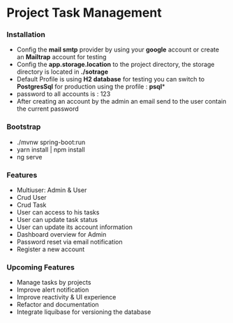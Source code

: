 # Project Task Management

### Installation

- Config the **mail smtp** provider by using your **google** account or create an **Mailtrap** account for testing
- Config the **app.storage.location** to the project directory, the storage directory is located in **./sotrage**
- Default Profile is using **H2 database** for testing you can switch to **PostgresSql** for production using the
  profile : **psql***
- password to all accounts is : 123
- After creating an account by the admin an email send to the user contain the current password

### Bootstrap

- ./mvnw spring-boot:run
- yarn install | npm install
- ng serve

### Features

- Multiuser: Admin & User
- Crud User
- Crud Task
- User can access to his tasks
- User can update task status
- User can update its account information
- Dashboard overview for Admin
- Password reset via email notification
- Register a new account

### Upcoming Features

- Manage tasks by projects
- Improve alert notification
- Improve reactivity & UI experience
- Refactor and documentation
- Integrate liquibase for versioning the database
